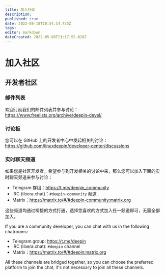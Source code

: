 ```yaml
---
title: 加入社区
description: 
published: true
date: 2022-08-10T10:54:14.725Z
tags: 
editor: markdown
dateCreated: 2022-05-08T13:17:55.828Z
---
```


# 加入社区

## 开发者社区

### 邮件列表

欢迎订阅我们的邮件列表并参与讨论：<https://www.freelists.org/archive/deepin-devel/>

### 讨论板

您可以在 GitHub 上的开发者中心中发起相关的讨论：<https://github.com/linuxdeepin/developer-center/discussions>

### 实时聊天频道

如果您是社区开发者，希望参与到开发相关的讨论中来，那么您可以加入下面的实时聊天频道来参与讨论：

- Telegram 群组：<https://t.me/deepin_community>
- IRC (libera.chat)：`#deepin-community` 频道
- Matrix：<https://matrix.to/#/#deepin-community:matrix.org>

这些频道均通过桥接的方式打通，选择您喜欢的方式加入任一频道即可，无需全部加入。

If you are a community developer, you can chat with us in the following chatrooms:

- Telegram group: <https://t.me/deepin>
- IRC (libera.chat): `#deepin` channel
- Matrix：<https://matrix.to/#/#deepin:matrix.org>

All these channels are bridged together, so you can choose the preferred platform to join the chat, it's not necessary to join all these channels.
